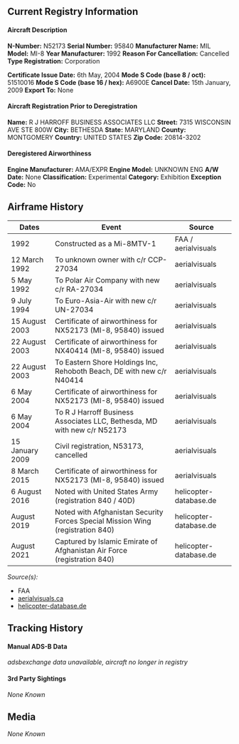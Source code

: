 ## Current Registry Information
#### Aircraft Description
**N-Number:** N52173
**Serial Number:** 95840
**Manufacturer Name:** MIL
**Model:** MI-8
**Year Manufacturer:** 1992
**Reason For Cancellation:** Cancelled
**Type Registration:** Corporation

**Certificate Issue Date:** 6th May, 2004
**Mode S Code (base 8 / oct):** 51510016
**Mode S Code (base 16 / hex):** A6900E
**Cancel Date:** 15th January, 2009
**Export To:** None

#### Aircraft Registration Prior to Deregistration
**Name:** R J HARROFF BUSINESS ASSOCIATES LLC
**Street:** 7315 WISCONSIN AVE STE 800W
**City:** BETHESDA
**State:** MARYLAND
**County:** MONTGOMERY
**Country:** UNITED STATES
**Zip Code:** 20814-3202

#### Deregistered Airworthiness
**Engine Manufacturer:** AMA/EXPR
**Engine Model:** UNKNOWN ENG
**A/W Date:** None
**Classification:** Experimental
**Category:** Exhibition
**Exception Code:** No

## Airframe History

| **Dates**       | **Event**                                                                      | **Source**             |
| --------------- | ------------------------------------------------------------------------------ | ---------------------- |
| 1992            | Constructed as a Mi-8MTV-1                                                     | FAA / aerialvisuals    |
| 12 March 1992   | To unknown owner with c/r CCP-27034                                            | aerialvisuals          |
| 5 May 1992      | To Polar Air Company with new c/r RA-27034                                     | aerialvisuals          |
| 9 July 1994     | To Euro-Asia-Air with new c/r UN-27034                                         | aerialvisuals          |
| 15 August 2003  | Certificate of airworthiness for NX52173 (MI-8, 95840) issued                  | aerialvisuals          |
| 22 August 2003  | Certificate of airworthiness for NX40414 (MI-8, 95840) issued                  | aerialvisuals          |
| 22 August 2003  | To Eastern Shore Holdings Inc, Rehoboth Beach, DE with new c/r N40414          | aerialvisuals          |
| 6 May 2004      | Certificate of airworthiness for NX52173 (MI-8, 95840) issued                  | aerialvisuals          |
| 6 May 2004      | To R J Harroff Business Associates LLC, Bethesda, MD with new c/r N52173       | aerialvisuals          |
| 15 January 2009 | Civil registration, N53173, cancelled                                          | aerialvisuals          |
| 8 March 2015    | Certificate of airworthiness for NX52173 (MI-8, 95840) issued                  | aerialvisuals          |
| 6 August 2016   | Noted with United States Army (registration 840 / 40D)                         | helicopter-database.de |
| August 2019     | Noted with Afghanistan Security Forces Special Mission Wing (registration 840) | helicopter-database.de |
| August 2021     | Captured by Islamic Emirate of Afghanistan Air Force (registration 840)        | helicopter-database.de |
*Source(s):*
- FAA
- [aerialvisuals.ca](https://www.aerialvisuals.ca/AirframeDossier.php?Serial=40300)
- [helicopter-database.de](https://www.helicopter-database.de/data-aircraft-history.php?cn=95840&MainType=MIL0810&count_hist=ja)

## Tracking History
#### Manual ADS-B Data
*adsbexchange data unavailable, aircraft no longer in registry*

#### 3rd Party Sightings
*None Known*

## Media
*None Known*